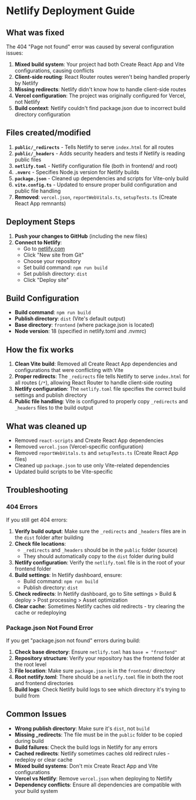 # Netlify Deployment Guide

## What was fixed

The 404 "Page not found" error was caused by several configuration issues:

1. **Mixed build system**: Your project had both Create React App and Vite configurations, causing conflicts
2. **Client-side routing**: React Router routes weren't being handled properly by Netlify
3. **Missing redirects**: Netlify didn't know how to handle client-side routes
4. **Vercel configuration**: The project was originally configured for Vercel, not Netlify
5. **Build context**: Netlify couldn't find package.json due to incorrect build directory configuration

## Files created/modified

1. **`public/_redirects`** - Tells Netlify to serve `index.html` for all routes
2. **`public/_headers`** - Adds security headers and tests if Netlify is reading public files
3. **`netlify.toml`** - Netlify configuration file (both in frontend/ and root)
4. **`.nvmrc`** - Specifies Node.js version for Netlify builds
5. **`package.json`** - Cleaned up dependencies and scripts for Vite-only build
6. **`vite.config.ts`** - Updated to ensure proper build configuration and public file handling
7. **Removed**: `vercel.json`, `reportWebVitals.ts`, `setupTests.ts` (Create React App remnants)

## Deployment Steps

1. **Push your changes to GitHub** (including the new files)
2. **Connect to Netlify**:
   - Go to [netlify.com](https://netlify.com)
   - Click "New site from Git"
   - Choose your repository
   - Set build command: `npm run build`
   - Set publish directory: `dist`
   - Click "Deploy site"

## Build Configuration

- **Build command**: `npm run build`
- **Publish directory**: `dist` (Vite's default output)
- **Base directory**: `frontend` (where package.json is located)
- **Node version**: 18 (specified in netlify.toml and .nvmrc)

## How the fix works

1. **Clean Vite build**: Removed all Create React App dependencies and configurations that were conflicting with Vite
2. **Proper redirects**: The `_redirects` file tells Netlify to serve `index.html` for all routes (`/*`), allowing React Router to handle client-side routing
3. **Netlify configuration**: The `netlify.toml` file specifies the correct build settings and publish directory
4. **Public file handling**: Vite is configured to properly copy `_redirects` and `_headers` files to the build output

## What was cleaned up

- Removed `react-scripts` and Create React App dependencies
- Removed `vercel.json` (Vercel-specific configuration)
- Removed `reportWebVitals.ts` and `setupTests.ts` (Create React App files)
- Cleaned up `package.json` to use only Vite-related dependencies
- Updated build scripts to be Vite-specific

## Troubleshooting

### 404 Errors

If you still get 404 errors:

1. **Verify build output**: Make sure the `_redirects` and `_headers` files are in the `dist` folder after building
2. **Check file locations**:
   - `_redirects` and `_headers` should be in the `public` folder (source)
   - They should automatically copy to the `dist` folder during build
3. **Netlify configuration**: Verify the `netlify.toml` file is in the root of your frontend folder
4. **Build settings**: In Netlify dashboard, ensure:
   - Build command: `npm run build`
   - Publish directory: `dist`
5. **Check redirects**: In Netlify dashboard, go to Site settings > Build & deploy > Post processing > Asset optimization
6. **Clear cache**: Sometimes Netlify caches old redirects - try clearing the cache or redeploying

### Package.json Not Found Error

If you get "package.json not found" errors during build:

1. **Check base directory**: Ensure `netlify.toml` has `base = "frontend"`
2. **Repository structure**: Verify your repository has the frontend folder at the root level
3. **File location**: Make sure `package.json` is in the `frontend/` directory
4. **Root netlify.toml**: There should be a `netlify.toml` file in both the root and frontend directories
5. **Build logs**: Check Netlify build logs to see which directory it's trying to build from

## Common Issues

- **Wrong publish directory**: Make sure it's `dist`, not `build`
- **Missing \_redirects**: The file must be in the `public` folder to be copied during build
- **Build failures**: Check the build logs in Netlify for any errors
- **Cached redirects**: Netlify sometimes caches old redirect rules - redeploy or clear cache
- **Mixed build systems**: Don't mix Create React App and Vite configurations
- **Vercel vs Netlify**: Remove `vercel.json` when deploying to Netlify
- **Dependency conflicts**: Ensure all dependencies are compatible with your build system
